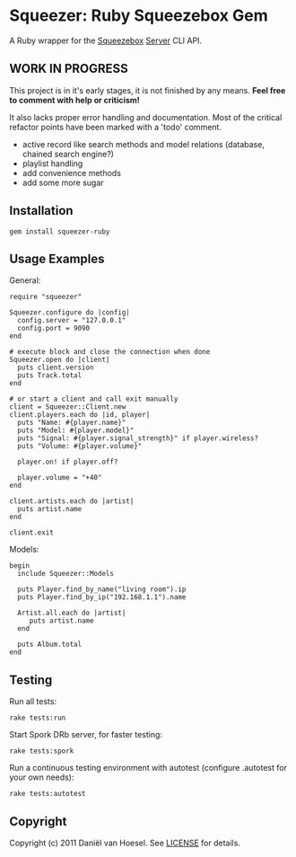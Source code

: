 Squeezer: Ruby Squeezebox Gem
====================
A Ruby wrapper for the [Squeezebox](http://www.logitech.com/en-us/speakers-audio/wireless-music-systems) [Server](http://www.squeezenetwork.com/download) CLI API.

WORK IN PROGRESS
----------------
This project is in it's early stages, it is not finished by any means.
**Feel free to comment with help or criticism!**

It also lacks proper error handling and documentation.
Most of the critical refactor points have been marked with a 'todo' comment.

- active record like search methods and model relations (database, chained search engine?)
- playlist handling
- add convenience methods
- add some more sugar

Installation
------------
	gem install squeezer-ruby

Usage Examples
--------------
General:

	require "squeezer"

	Squeezer.configure do |config|
	  config.server = "127.0.0.1"
	  config.port = 9090
	end

	# execute block and close the connection when done
	Squeezer.open do |client|
	  puts client.version
	  puts Track.total
	end

	# or start a client and call exit manually
	client = Squeezer::Client.new
	client.players.each do |id, player|
	  puts "Name: #{player.name}"
	  puts "Model: #{player.model}"
	  puts "Signal: #{player.signal_strength}" if player.wireless?
	  puts "Volume: #{player.volume}"
  
	  player.on! if player.off?
	
	  player.volume = "+40"
	end
	
	client.artists.each do |artist|
	  puts artist.name
	end

	client.exit

Models:

	begin
	  include Squeezer::Models
  
	  puts Player.find_by_name("living room").ip
	  puts Player.find_by_ip("192.168.1.1").name
	  
	  Artist.all.each do |artist|
	     puts artist.name
	  end

	  puts Album.total
	end

Testing
-------
Run all tests:

	rake tests:run

Start Spork DRb server, for faster testing:

	rake tests:spork
	
Run a continuous testing environment with autotest (configure .autotest for your own needs):

	rake tests:autotest

Copyright
---------
Copyright (c) 2011 Daniël van Hoesel.
See [LICENSE](https://github.com/s0meone/squeezer/blob/master/LICENSE.mkd) for details.